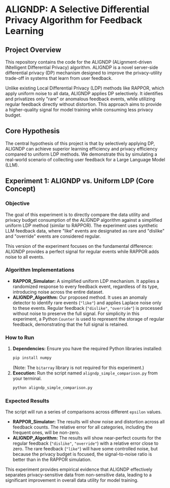 # ALIGNDP: A Selective Differential Privacy Algorithm for Feedback Learning

## Project Overview

This repository contains the code for the ALIGNDP (ALignment-driven INtelligent Differential Privacy) algorithm. ALIGNDP is a novel server-side differential privacy (DP) mechanism designed to improve the privacy-utility trade-off in systems that learn from user feedback.

Unlike existing Local Differential Privacy (LDP) methods like RAPPOR, which apply uniform noise to all data, ALIGNDP applies DP selectively. It identifies and privatizes only "rare" or anomalous feedback events, while utilizing regular feedback directly without distortion. This approach aims to provide a higher-quality signal for model training while consuming less privacy budget.

## Core Hypothesis

The central hypothesis of this project is that by selectively applying DP, ALIGNDP can achieve superior learning efficiency and privacy efficiency compared to uniform LDP methods. We demonstrate this by simulating a real-world scenario of collecting user feedback for a Large Language Model (LLM).

## Experiment 1: ALIGNDP vs. Uniform LDP (Core Concept)

### Objective

The goal of this experiment is to directly compare the data utility and privacy budget consumption of the ALIGNDP algorithm against a simplified uniform LDP method (similar to RAPPOR). The experiment uses synthetic LLM feedback data, where "like" events are designated as rare and "dislike" and "override" events are considered regular.

This version of the experiment focuses on the fundamental difference: ALIGNDP provides a perfect signal for regular events while RAPPOR adds noise to all events.

### Algorithm Implementations

* **RAPPOR_Simulator:** A simplified uniform LDP mechanism. It applies a randomized response to every feedback event, regardless of its type, introducing noise across the entire dataset.
* **ALIGNDP_Algorithm:** Our proposed method. It uses an anomaly detector to identify rare events (`"like"`) and applies Laplace noise only to these events. Regular feedback (`"dislike"`, `"override"`) is processed without noise to preserve the full signal. For simplicity in this experiment, a Python `Counter` is used to represent the storage of regular feedback, demonstrating that the full signal is retained.

### How to Run

1.  **Dependencies:** Ensure you have the required Python libraries installed:
    ```bash
    pip install numpy
    ```
    (Note: The `bitarray` library is not required for this experiment.)
2.  **Execution:** Run the script named `aligndp_simple_comparison.py` from your terminal.
    ```bash
    python aligndp_simple_comparison.py
    ```

### Expected Results

The script will run a series of comparisons across different `epsilon` values.

* **RAPPOR_Simulator:** The results will show noise and distortion across all feedback counts. The relative error for all categories, including the frequent ones, will be non-zero.
* **ALIGNDP_Algorithm:** The results will show near-perfect counts for the regular feedback (`"dislike"`, `"override"`) with a relative error close to zero. The rare feedback (`"like"`) will have some controlled noise, but because the privacy budget is focused, the signal-to-noise ratio is better than in the RAPPOR simulation.

This experiment provides empirical evidence that ALIGNDP effectively separates privacy-sensitive data from non-sensitive data, leading to a significant improvement in overall data utility for model training.
